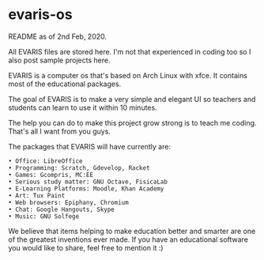 # evaris-os
README as of 2nd Feb, 2020.

All EVARIS files are stored here. I'm not that experienced in coding too so I also post sample projects here.

EVARIS is a computer os that's based on Arch Linux with xfce. It contains most of the educational packages.

The goal of EVARIS is to make a very simple and elegant UI so teachers and students can learn to use it within 10 minutes.

The help you can do to make this project grow strong is to teach me coding. That's all I want from you guys.

The packages that EVARIS will have currently are:

    • Office: LibreOffice
    • Programming: Scratch, Gdevelop, Racket
    • Games: Gcompris, MC:EE
    • Serious study matter: GNU Octave, FisicaLab
    • E-Learning Platforms: Moodle, Khan Academy
    • Art: Tux Paint
    • Web browsers: Epiphany, Chromium
    • Chat: Google Hangouts, Skype
    • Music: GNU Solfege

We believe that items helping to make education better and smarter are one of the greatest inventions ever made.
If you have an educational software you would like to share, feel free to mention it :)
